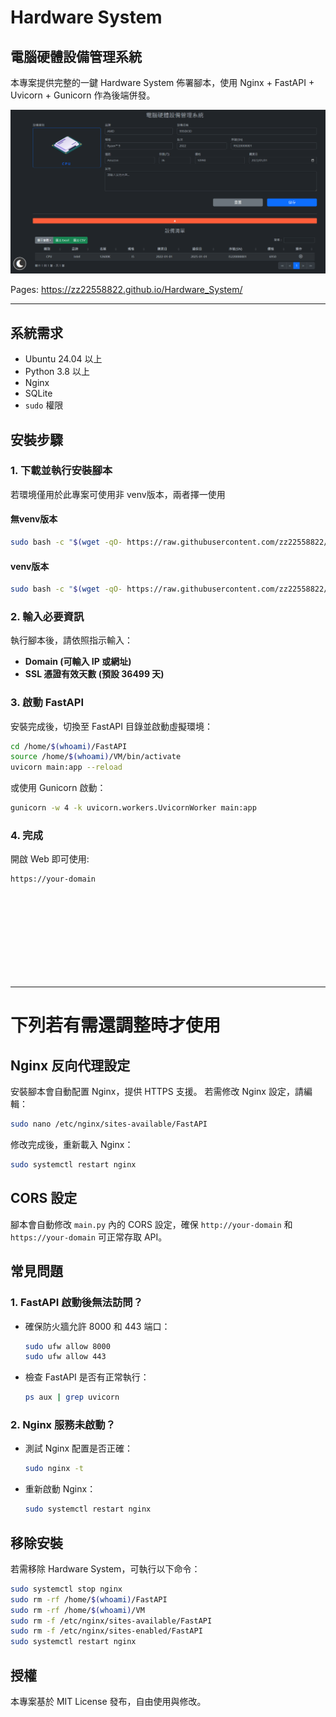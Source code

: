 # Hardware System
## 電腦硬體設備管理系統

本專案提供完整的一鍵 Hardware System 佈署腳本，使用 Nginx + FastAPI + Uvicorn + Gunicorn 作為後端併發。


![Hardware_System cover](https://github.com/zz22558822/Hardware_System/blob/main/img/Hardware_System.png)  


Pages: https://zz22558822.github.io/Hardware_System/  

---


## **系統需求**
- Ubuntu 24.04 以上
- Python 3.8 以上
- Nginx
- SQLite
- `sudo` 權限


## **安裝步驟**
### **1. 下載並執行安裝腳本**
若環境僅用於此專案可使用非 venv版本，兩者擇一使用
#### 無venv版本
```bash
sudo bash -c "$(wget -qO- https://raw.githubusercontent.com/zz22558822/Hardware_System/main/SQL/Hardware_System_install.sh)"
```
#### venv版本
```bash
sudo bash -c "$(wget -qO- https://raw.githubusercontent.com/zz22558822/Hardware_System/main/SQL/Hardware_System_install_venv.sh)"
```


### **2. 輸入必要資訊**
執行腳本後，請依照指示輸入：
- **Domain (可輸入 IP 或網址)**
- **SSL 憑證有效天數 (預設 36499 天)**



### **3. 啟動 FastAPI**
安裝完成後，切換至 FastAPI 目錄並啟動虛擬環境：
```bash
cd /home/$(whoami)/FastAPI
source /home/$(whoami)/VM/bin/activate
uvicorn main:app --reload
```

或使用 Gunicorn 啟動：
```bash
gunicorn -w 4 -k uvicorn.workers.UvicornWorker main:app
```

### **4. 完成**
開啟 Web 即可使用:  
```bash
https://your-domain
```



<br>
<br>
<br>
<br>
<br>
<br>
<br>
<br>

---

# 下列若有需還調整時才使用

## **Nginx 反向代理設定**
安裝腳本會自動配置 Nginx，提供 HTTPS 支援。
若需修改 Nginx 設定，請編輯：
```bash
sudo nano /etc/nginx/sites-available/FastAPI
```
修改完成後，重新載入 Nginx：
```bash
sudo systemctl restart nginx
```

## **CORS 設定**
腳本會自動修改 `main.py` 內的 CORS 設定，確保 `http://your-domain` 和 `https://your-domain` 可正常存取 API。

## **常見問題**
### **1. FastAPI 啟動後無法訪問？**
- 確保防火牆允許 8000 和 443 端口：
  ```bash
  sudo ufw allow 8000
  sudo ufw allow 443
  ```
- 檢查 FastAPI 是否有正常執行：
  ```bash
  ps aux | grep uvicorn
  ```

### **2. Nginx 服務未啟動？**
- 測試 Nginx 配置是否正確：
  ```bash
  sudo nginx -t
  ```
- 重新啟動 Nginx：
  ```bash
  sudo systemctl restart nginx
  ```




## **移除安裝**
若需移除 Hardware System，可執行以下命令：
```bash
sudo systemctl stop nginx
sudo rm -rf /home/$(whoami)/FastAPI
sudo rm -rf /home/$(whoami)/VM
sudo rm -f /etc/nginx/sites-available/FastAPI
sudo rm -f /etc/nginx/sites-enabled/FastAPI
sudo systemctl restart nginx
```

## **授權**
本專案基於 MIT License 發布，自由使用與修改。
